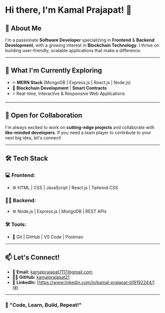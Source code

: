 # Hi there, I'm Kamal Prajapat! 👋

## 🚀 About Me
I'm a passionate **Software Developer** specializing in **Frontend** & **Backend Development**, with a growing interest in **Blockchain Technology**. I thrive on building user-friendly, scalable applications that make a difference.

---

## 🌱 What I'm Currently Exploring
- 🔥 **MERN Stack** (MongoDB | Express.js | React.js | Node.js)
- 🔗 **Blockchain Development** | **Smart Contracts**
- ⚡ Real-time, Interactive & Responsive Web Applications

---

## 💼 Open for Collaboration
I'm always excited to work on **cutting-edge projects** and collaborate with **like-minded developers**. If you need a team player to contribute to your next big idea, let's connect!

---

## 🛠️ Tech Stack
### 💻 Frontend:
- ⚙️ HTML | CSS | JavaScript | React.js | Tailwind CSS

### 🧑‍💻 Backend:
- ⚙️ Node.js | Express.js | MongoDB | REST APIs

### 🛠️ Tools:
- 📝 Git | GitHub | VS Code | Postman

---

## 📫 Let's Connect!
- 📧 **Email:** [kamalprajapat7117@gmail.com](mailto:kamalprajapat7117@gmail.com)
- 🧑‍💻 **GitHub:** [kamalprajapat21](https://github.com/kamalprajapat21)
- 💼 **LinkedIn:** [https://www.linkedin.com/in/kamal-prajapat-b19192244/](#) 

---

### 🌟 "Code, Learn, Build, Repeat!"

